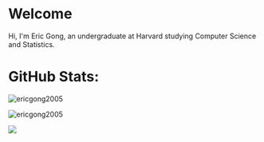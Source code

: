 # Welcome
Hi, I'm Eric Gong, an undergraduate at Harvard studying Computer Science and Statistics.

# GitHub Stats:

<p><img align="center" src="https://github-readme-stats.vercel.app/api/top-langs?username=ericgong2005&langs_count=50&custom_title=Top%20Languages%20Across%20Eric%20Gong%27s%20Public%20Repositories&show_icons=true&locale=en&layout=compact&card_width=600" alt="ericgong2005" /></p>


<p><img align="center" src="https://github-readme-streak-stats.herokuapp.com/?user=ericgong2005" alt="ericgong2005" /></p>

[![](https://visitcount.itsvg.in/api?id=@ericgong2005&icon=0&color=6)](https://visitcount.itsvg.in)